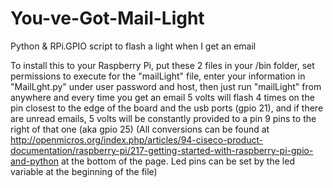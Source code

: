 # You-ve-Got-Mail-Light
Python &amp; RPi.GPIO script to flash a light when I get an email  

To install this to your Raspberry Pi, put these 2 files in your /bin folder, set permissions to execute for the "mailLight" file, enter your information in "MailLght.py" under user password and host, then just run "mailLight" from anywhere and every time you get an email 5 volts will flash 4 times on the pin closest to the edge of the board and the usb ports (gpio 21), and if there are unread emails, 5 volts will be constantly provided to a pin 9 pins to the right of that one (aka gpio 25) (All conversions can be found at http://openmicros.org/index.php/articles/94-ciseco-product-documentation/raspberry-pi/217-getting-started-with-raspberry-pi-gpio-and-python at the bottom of the page. Led pins can be set by the led variable at the beginning of the file)

